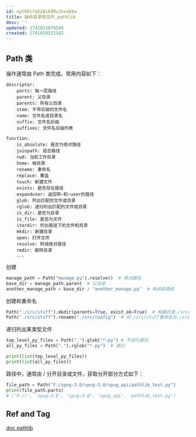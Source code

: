 ```yaml
---
id: oyt05lfqh26c699x2kvokbw
title: 操作目录和文件_pathlib
desc: ''
updated: 1741031076544
created: 1741030522182
---
```


## Path 类

操作通常由 Path 类完成。常用内容如下：

    descriptor:
        parts: 每一层路径
        parent: 父目录
        parents: 所有父目录
        stem: 不带后缀的文件名
        name: 文件名或目录名
        suffix: 文件名后缀
        suffixes: 文件名后缀列表

    function:
        is_absolute: 是否为绝对路径
        joinpath: 组合路径
        cwd: 当前工作目录
        home: 根目录
        rename: 重命名
        replace: 覆盖
        touch: 新建文件
        exists: 是否存在路径
        expanduser: 返回带~和~user的路径
        glob: 列出匹配的文件或目录
        rglob: 递归列出匹配的文件或目录
        is_dir: 是否为目录
        is_file: 是否为文件
        iterdir: 列出路径下的文件和目录
        mkdir: 新建目录
        open: 打开文件
        resolve: 转成绝对路径
        rmdir: 删除目录
        ...

创建

```py
manage_path = Path("manage.py").resolve()  # 绝对路径
base_dir = manage_path.parent  # 父目录
another_manage_path = base_dir / "another_manage.py"  # 构成新路径
```

创建和重命名

```py
Path("./src/stuff").mkdir(parents=True, exist_ok=True)  # 构建目录./src/stuff
Path("./src/stuff").rename("./src/config")  # 将./src/stuff重命名为./src/config
```

递归列出某类型文件

```py
top_level_py_files = Path(".").glob("*.py") # 不进行递归
all_py_files = Path(".").rglob("*.py")  # 递归

print(list(top_level_py_files))
print(list(all_py_files))
```

路径中，通常由 / 分开目录或文件，获取分开部分方式如下：

```py
file_path = Path("F:/spug-3.0/spug-3.0/spug_api/pathlib_test.py")
print(file_path.parts)
# ('F:\\', 'spug-3.0', 'spug-3.0', 'spug_api', 'pathlib_test.py')
```

## Ref and Tag

[doc pathlib](https://docs.python.org/zh-cn/3.11/library/pathlib.html)